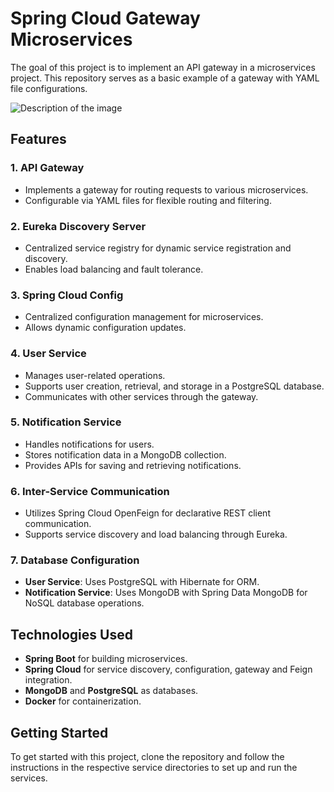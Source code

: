 # Spring Cloud Gateway Microservices

The goal of this project is to implement an API gateway in a microservices project. This repository serves as a basic
example of a gateway with YAML file configurations.

![Description of the image](img/diagram.png)

## Features

### 1. API Gateway

- Implements a gateway for routing requests to various microservices.
- Configurable via YAML files for flexible routing and filtering.

### 2. Eureka Discovery Server

- Centralized service registry for dynamic service registration and discovery.
- Enables load balancing and fault tolerance.

### 3. Spring Cloud Config

- Centralized configuration management for microservices.
- Allows dynamic configuration updates.

### 4. User Service

- Manages user-related operations.
- Supports user creation, retrieval, and storage in a PostgreSQL database.
- Communicates with other services through the gateway.

### 5. Notification Service

- Handles notifications for users.
- Stores notification data in a MongoDB collection.
- Provides APIs for saving and retrieving notifications.

### 6. Inter-Service Communication

- Utilizes Spring Cloud OpenFeign for declarative REST client communication.
- Supports service discovery and load balancing through Eureka.

### 7. Database Configuration

- **User Service**: Uses PostgreSQL with Hibernate for ORM.
- **Notification Service**: Uses MongoDB with Spring Data MongoDB for NoSQL database operations.

## Technologies Used

- **Spring Boot** for building microservices.
- **Spring Cloud** for service discovery, configuration, gateway and Feign integration.
- **MongoDB** and **PostgreSQL** as databases.
- **Docker** for containerization.

## Getting Started

To get started with this project, clone the repository and follow the instructions in the respective service directories
to set up and run the services.
